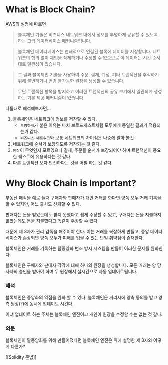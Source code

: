 # What is Block Chain?
AWS의 설명에 따르면
>블록체인 기술은 비즈니스 네트워크 내에서 정보를 투명하게 공유할 수 있도록 하는 고급 데이터베이스 메커니즘입니다.

>블록체인 데이터베이스는 연쇄적으로 연결된 블록에 데이터를 저장합니다.
>네트워크의 합의 없이 체인을 삭제하거나 수정할 수 없으므로 이 데이터는 시간 순서대로 일관성이 있습니다.

>그 결과 블록체인 기술을 사용하여 주문, 결제, 계정, 기타 트랜잭션을 추적하기 위해 불변하거나 변경 불가능한 원장을 생성할 수 있습니다.

>무단 트랜잭션 항목을 방지하고 이러한 트랜잭션의 공유 보기에서 일관되게 생성하는 기본 제공 메커니즘이 있습니다.

나름대로 해석해보자면...
1. 블록체인은 네트워크에 정보를 저장할 수 있다.
	- `투명하게`가 붙은 이유는 마치 브로드캐스트처럼 모두에게 동일한 결과가 적용되는거 같다.
	- ~~`비즈니스 네트워크`와 보통 네트워크의 차이점은 나중에 알아 볼것~~
2. 네트워크에 순서가 보장되도록 저장되는 것 같다.
3. `원장`이 무엇인지 모르겠으나 결제, 주문들 순서가 보장되어야 하며 트랜잭션이 중요한 퀘스트에 유용하다는 것 같다.
4. 다른 트랜잭션 보다 안전하다는 것을 어필 하는 것 같다.

# Why Block Chain is Important?
부동산 매각을 예로 들때 구매자와 판매자가 개인 거래를 한다면 양쪽 모두 거래 기록을 할 수 있지만, 어느 출처도 신뢰할 수 없다.

판매자는 돈을 받았는데도 받지 못했다고 쉽게 주장할 수 있고, 구매자는 돈을 지불하지 않았는데도 돈을 지불했다고 똑같이 주장할 수 있다.

때문에 제 3자가 관리 감독을 해주어야 한다.
이는 거래를 복잡하게 만들고, 중앙 데이터베이스가 손상되면 양쪽 모두가 피해를 입을 수 있는 단일 취약점이 존재한다.

블록체인은 거래를 기록하는 탈중앙화 변조 방지 시스템을 만들어 이러한 문제를 완화한다.

블록체인은 구매자와 판매자 각각에 대해 하나의 원장을 생성합니다. 
모든 거래는 양 당사자의 승인을 받아야 하며 두 원장에서 실시간으로 자동 업데이트됩니다.

### 해석
블록체인은 중앙화의 약점을 완화 할 수 있다.
블록체인은 거리시에 양측 동의를 받고 양측 원장(?)에 동시에 업데이트 시킨다.

이떄 업데이트 하는 주체는 블록체인 엔진이고 개인이 원장을 수정할 수는 없는 것 같다.

### 의문
블록체인이 탈중앙화를 위해 만들어졌다면 블록체인 엔진은 위에 설명한 제 3자와 어떻게 다른가?

[[Solidity 문법]]